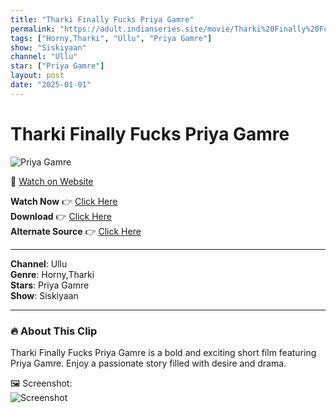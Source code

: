 ```yaml
---
title: "Tharki Finally Fucks Priya Gamre"
permalink: "https://adult.indianseries.site/movie/Tharki%20Finally%20Fucks%20Priya%20Gamre"
tags: ["Horny,Tharki", "Ullu", "Priya Gamre"]
show: "Siskiyaan"
channel: "Ullu"
star: ["Priya Gamre"]
layout: post
date: "2025-01-01"
---
```


# Tharki Finally Fucks Priya Gamre

![Priya Gamre](https://shorts.desisins.com/wp-content/uploads/2024/07/Tharki-Finally-Fucks-Priya-Gamre-Siskiyaan-Palang-Tod-DesiSins.com_.jpg)

🔗 [Watch on Website](https://adult.indianseries.site/movie/Tharki%20Finally%20Fucks%20Priya%20Gamre)

**Watch Now** 👉 [Click Here](https://adult.indianseries.site/movie/Tharki%20Finally%20Fucks%20Priya%20Gamre)  
**Download** 👉 [Click Here](https://adult.indianseries.site/movie/Tharki%20Finally%20Fucks%20Priya%20Gamre)  
**Alternate Source** 👉 [Click Here](https://adult.indianseries.site/movie/Tharki%20Finally%20Fucks%20Priya%20Gamre)

---

**Channel**: Ullu  
**Genre**: Horny,Tharki  
**Stars**: Priya Gamre  
**Show**: Siskiyaan

---

### 🔥 About This Clip

Tharki Finally Fucks Priya Gamre is a bold and exciting short film featuring Priya Gamre. Enjoy a passionate story filled with desire and drama.
 
🖼️ Screenshot:  
![Screenshot](https://shorts.desisins.com/wp-content/uploads/2024/07/Tharki-Finally-Fucks-Priya-Gamre-Siskiyaan-Palang-Tod-DesiSins.com_.jpg)
